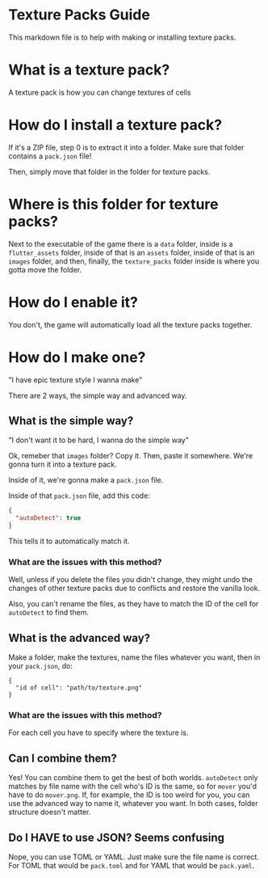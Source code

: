 # Texture Packs Guide

This markdown file is to help with making or installing texture packs.

# What is a texture pack?

A texture pack is how you can change textures of cells

# How do I install a texture pack?

If it's a ZIP file, step 0 is to extract it into a folder.
Make sure that folder contains a `pack.json` file!

Then, simply move that folder in the folder for texture packs.

# Where is this folder for texture packs?

Next to the executable of the game there is a `data` folder, inside is a `flutter_assets` folder, inside of that is an `assets` folder, inside of that is an `images` folder, and then, finally, the `texture_packs` folder inside is where you gotta move the folder.

# How do I enable it?

You don't, the game will automatically load all the texture packs together.

# How do I make one?

"I have epic texture style I wanna make"

There are 2 ways, the simple way and advanced way.

## What is the simple way?

"I don't want it to be hard, I wanna do the simple way"

Ok, remeber that `images` folder? Copy it.
Then, paste it somewhere. We're gonna turn it into a texture pack.

Inside of it, we're gonna make a `pack.json` file.

Inside of that `pack.json` file, add this code:

```json
{
  "autoDetect": true
}
```

This tells it to automatically match it.

### What are the issues with this method?

Well, unless if you delete the files you didn't change, they might undo the changes of other texture packs due to conflicts and restore the vanilla look.

Also, you can't rename the files, as they have to match the ID of the cell for `autoDetect` to find them.

## What is the advanced way?

Make a folder, make the textures, name the files whatever you want, then in your `pack.json`, do:

```
{
  "id of cell": "path/to/texture.png"
}
```

### What are the issues with this method?

For each cell you have to specify where the texture is.

## Can I combine them?

Yes! You can combine them to get the best of both worlds. `autoDetect` only matches by file name with the cell who's ID is the same, so for `mover` you'd have to do `mover.png`. If, for example, the ID is too weird for you, you can use the advanced way to name it, whatever you want. In both cases, folder structure doesn't matter.

## Do I HAVE to use JSON? Seems confusing

Nope, you can use TOML or YAML. Just make sure the file name is correct.
For TOML that would be `pack.toml` and for YAML that would be `pack.yaml`.
